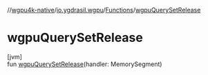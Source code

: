 //[wgpu4k-native](../../../index.md)/[io.ygdrasil.wgpu](../index.md)/[Functions](index.md)/[wgpuQuerySetRelease](wgpu-query-set-release.md)

# wgpuQuerySetRelease

[jvm]\
fun [wgpuQuerySetRelease](wgpu-query-set-release.md)(handler: MemorySegment)